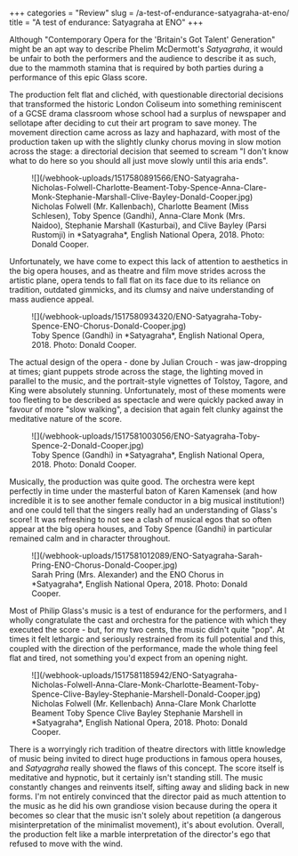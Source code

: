 +++
categories = "Review"
slug = /a-test-of-endurance-satyagraha-at-eno/
title = "A test of endurance: Satyagraha at ENO"
+++

Although "Contemporary Opera for the 'Britain's Got Talent' Generation" might be an apt way to describe Phelim McDermott's *Satyagraha*, it would be unfair to both the performers and the audience to describe it as such, due to the mammoth stamina that is required by both parties during a performance of this epic Glass score. 

The production felt flat and clichéd, with questionable directorial decisions that transformed the historic London Coliseum into something reminiscent of a GCSE drama classroom whose school had a surplus of newspaper and sellotape after deciding to cut their art program to save money. The movement direction came across as lazy and haphazard, with most of the production taken up with the slightly clunky chorus moving in slow motion across the stage: a directorial decision that seemed to scream "I don't know what to do here so you should all just move slowly until this aria ends".

<figure data-type="image">
![](/webhook-uploads/1517580891566/ENO-Satyagraha-Nicholas-Folwell-Charlotte-Beament-Toby-Spence-Anna-Clare-Monk-Stephanie-Marshall-Clive-Bayley-Donald-Cooper.jpg)
<figcaption>Nicholas Folwell (Mr. Kallenbach), Charlotte Beament (Miss Schlesen), Toby Spence (Gandhi), Anna-Clare Monk (Mrs. Naidoo), Stephanie Marshall (Kasturbai), and Clive Bayley (Parsi Rustomji) in *Satyagraha*, English National Opera, 2018. Photo: Donald Cooper.</figcaption>
</figure>

Unfortunately, we have come to expect this lack of attention to aesthetics in the big opera houses, and as theatre and film move strides across the artistic plane, opera tends to fall flat on its face due to its reliance on tradition, outdated gimmicks, and its clumsy and naive understanding of mass audience appeal.

<figure data-type="image">
![](/webhook-uploads/1517580934320/ENO-Satyagraha-Toby-Spence-ENO-Chorus-Donald-Cooper.jpg)
<figcaption>Toby Spence (Gandhi) in *Satyagraha*, English National Opera, 2018. Photo: Donald Cooper.</figcaption>
</figure>

The actual design of the opera - done by Julian Crouch - was jaw-dropping at times; giant puppets strode across the stage, the lighting moved in parallel to the music, and the portrait-style vignettes of Tolstoy, Tagore, and King were absolutely stunning. Unfortunately, most of these moments were too fleeting to be described as spectacle and were quickly packed away in favour of more "slow walking", a decision that again felt clunky against the meditative nature of the score.

<figure data-type="image">
![](/webhook-uploads/1517581003056/ENO-Satyagraha-Toby-Spence-2-Donald-Cooper.jpg)
<figcaption>Toby Spence (Gandhi) in *Satyagraha*, English National Opera, 2018. Photo: Donald Cooper.</figcaption>
</figure>

Musically, the production was quite good. The orchestra were kept perfectly in time under the masterful baton of Karen Kamensek (and how incredible it is to see another female conductor in a big musical institution!) and one could tell that the singers really had an understanding of Glass's score! It was refreshing to not see a clash of musical egos that so often appear at the big opera houses, and Toby Spence (Gandhi) in particular remained calm and in character throughout. 

<figure data-type="image">
![](/webhook-uploads/1517581012089/ENO-Satyagraha-Sarah-Pring-ENO-Chorus-Donald-Cooper.jpg)
<figcaption>Sarah Pring (Mrs. Alexander) and the ENO Chorus in *Satyagraha*, English National Opera, 2018. Photo: Donald Cooper.</figcaption>
</figure>

Most of Philip Glass's music is a test of endurance for the performers, and I wholly congratulate the cast and orchestra for the patience with which they executed the score - but, for my two cents, the music didn't quite "pop". At times it felt lethargic and seriously restrained from its full potential and this, coupled with the direction of the performance, made the whole thing feel flat and tired, not something you'd expect from an opening night. 

<figure data-type="image">
![](/webhook-uploads/1517581185942/ENO-Satyagraha-Nicholas-Folwell-Anna-Clare-Monk-Charlotte-Beament-Toby-Spence-Clive-Bayley-Stephanie-Marshell-Donald-Cooper.jpg)
<figcaption>Nicholas Folwell (Mr. Kellenbach) Anna-Clare Monk Charlotte Beament Toby Spence Clive Bayley Stephanie Marshell in *Satyagraha*, English National Opera, 2018. Photo: Donald Cooper.</figcaption>
</figure>

There is a worryingly rich tradition of theatre directors with little knowledge of music being invited to direct huge productions in famous opera houses, and *Satyagraha* really showed the flaws of this concept. The score itself is meditative and hypnotic, but it certainly isn't standing still. The music constantly changes and reinvents itself, sifting away and sliding back in new forms. I'm not entirely convinced that the director paid as much attention to the music as he did his own grandiose vision because during the opera it becomes so clear that the music isn't solely about repetition (a dangerous misinterpretation of the minimalist movement), it's about evolution. Overall, the production felt like a marble interpretation of the director's ego that refused to move with the wind.
